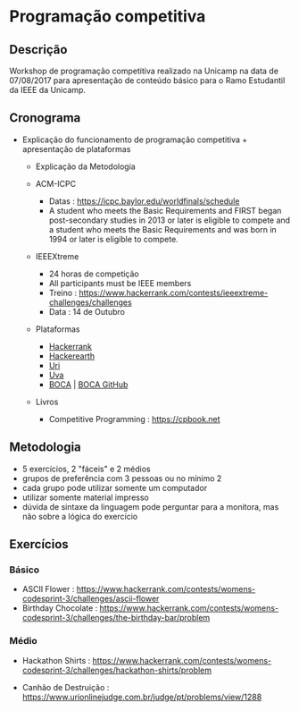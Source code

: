 # Programação competitiva

## Descrição

Workshop de programação competitiva realizado na Unicamp na data de 07/08/2017 para apresentação de conteúdo básico para o Ramo Estudantil da IEEE da Unicamp.

## Cronograma

- Explicação do funcionamento de programação competitiva + apresentação de plataformas
  - Explicação da Metodologia
  - ACM-ICPC
    - Datas : https://icpc.baylor.edu/worldfinals/schedule
    - A student who meets the Basic Requirements and FIRST began post-secondary studies in 2013 or later is eligible to compete and a student who meets the Basic Requirements and was born in 1994 or later is eligible to compete.
  - IEEEXtreme
    - 24 horas de competição
    - All participants must be IEEE members
    - Treino : https://www.hackerrank.com/contests/ieeextreme-challenges/challenges
    - Data : 14 de Outubro

  - Plataformas
    - [Hackerrank](https://www.hackerrank.com/)
    - [Hackerearth](https://www.hackerearth.com)
    - [Uri](https://www.urionlinejudge.com.br)
    - [Uva](https://uva.onlinejudge.org)
    - [BOCA](https://www.ime.usp.br/~cassio/boca/) | [BOCA GitHub](http://github.com/cassiopc/boca/.)

  - Livros
    - Competitive Programming : https://cpbook.net

## Metodologia

- 5 exercícios, 2 "fáceis" e 2 médios
- grupos de preferência com 3 pessoas ou no mínimo 2
- cada grupo pode utilizar somente um computador
- utilizar somente material impresso
- dúvida de sintaxe da linguagem pode perguntar para a monitora, mas não sobre a lógica do exercício

## Exercícios

### Básico

- ASCII Flower : https://www.hackerrank.com/contests/womens-codesprint-3/challenges/ascii-flower
- Birthday Chocolate : https://www.hackerrank.com/contests/womens-codesprint-3/challenges/the-birthday-bar/problem

### Médio

- Hackathon Shirts : https://www.hackerrank.com/contests/womens-codesprint-3/challenges/hackathon-shirts/problem

- Canhão de Destruição : https://www.urionlinejudge.com.br/judge/pt/problems/view/1288
